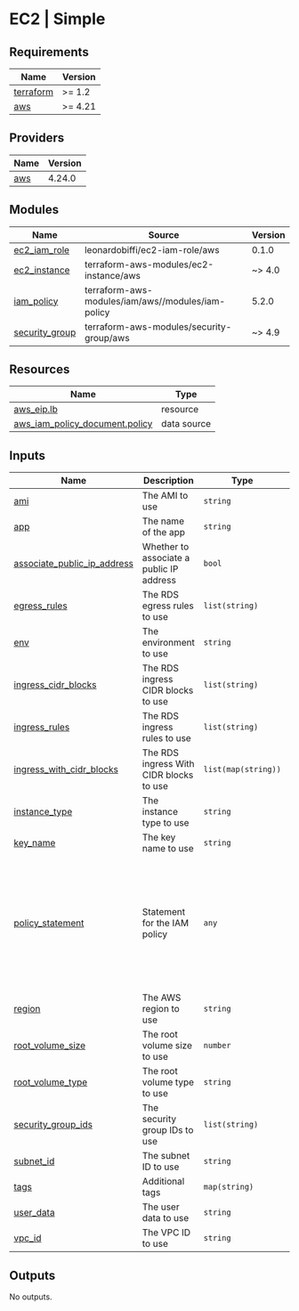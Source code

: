 # EC2 | Simple

<!-- BEGINNING OF PRE-COMMIT-TERRAFORM DOCS HOOK -->
## Requirements

| Name | Version |
|------|---------|
| <a name="requirement_terraform"></a> [terraform](#requirement\_terraform) | >= 1.2 |
| <a name="requirement_aws"></a> [aws](#requirement\_aws) | >= 4.21 |

## Providers

| Name | Version |
|------|---------|
| <a name="provider_aws"></a> [aws](#provider\_aws) | 4.24.0 |

## Modules

| Name | Source | Version |
|------|--------|---------|
| <a name="module_ec2_iam_role"></a> [ec2\_iam\_role](#module\_ec2\_iam\_role) | leonardobiffi/ec2-iam-role/aws | 0.1.0 |
| <a name="module_ec2_instance"></a> [ec2\_instance](#module\_ec2\_instance) | terraform-aws-modules/ec2-instance/aws | ~> 4.0 |
| <a name="module_iam_policy"></a> [iam\_policy](#module\_iam\_policy) | terraform-aws-modules/iam/aws//modules/iam-policy | 5.2.0 |
| <a name="module_security_group"></a> [security\_group](#module\_security\_group) | terraform-aws-modules/security-group/aws | ~> 4.9 |

## Resources

| Name | Type |
|------|------|
| [aws_eip.lb](https://registry.terraform.io/providers/hashicorp/aws/latest/docs/resources/eip) | resource |
| [aws_iam_policy_document.policy](https://registry.terraform.io/providers/hashicorp/aws/latest/docs/data-sources/iam_policy_document) | data source |

## Inputs

| Name | Description | Type | Default | Required |
|------|-------------|------|---------|:--------:|
| <a name="input_ami"></a> [ami](#input\_ami) | The AMI to use | `string` | n/a | yes |
| <a name="input_app"></a> [app](#input\_app) | The name of the app | `string` | n/a | yes |
| <a name="input_associate_public_ip_address"></a> [associate\_public\_ip\_address](#input\_associate\_public\_ip\_address) | Whether to associate a public IP address | `bool` | `true` | no |
| <a name="input_egress_rules"></a> [egress\_rules](#input\_egress\_rules) | The RDS egress rules to use | `list(string)` | `[]` | no |
| <a name="input_env"></a> [env](#input\_env) | The environment to use | `string` | n/a | yes |
| <a name="input_ingress_cidr_blocks"></a> [ingress\_cidr\_blocks](#input\_ingress\_cidr\_blocks) | The RDS ingress CIDR blocks to use | `list(string)` | `[]` | no |
| <a name="input_ingress_rules"></a> [ingress\_rules](#input\_ingress\_rules) | The RDS ingress rules to use | `list(string)` | `[]` | no |
| <a name="input_ingress_with_cidr_blocks"></a> [ingress\_with\_cidr\_blocks](#input\_ingress\_with\_cidr\_blocks) | The RDS ingress With CIDR blocks to use | `list(map(string))` | `[]` | no |
| <a name="input_instance_type"></a> [instance\_type](#input\_instance\_type) | The instance type to use | `string` | n/a | yes |
| <a name="input_key_name"></a> [key\_name](#input\_key\_name) | The key name to use | `string` | n/a | yes |
| <a name="input_policy_statement"></a> [policy\_statement](#input\_policy\_statement) | Statement for the IAM policy | `any` | <pre>[<br>  {<br>    "actions": [<br>      "s3:ListBucket"<br>    ],<br>    "effect": "Allow",<br>    "resources": [<br>      "arn:aws:s3:::*"<br>    ],<br>    "sid": "S3ListBucket"<br>  }<br>]</pre> | no |
| <a name="input_region"></a> [region](#input\_region) | The AWS region to use | `string` | `"us-east-1"` | no |
| <a name="input_root_volume_size"></a> [root\_volume\_size](#input\_root\_volume\_size) | The root volume size to use | `number` | `10` | no |
| <a name="input_root_volume_type"></a> [root\_volume\_type](#input\_root\_volume\_type) | The root volume type to use | `string` | `"gp3"` | no |
| <a name="input_security_group_ids"></a> [security\_group\_ids](#input\_security\_group\_ids) | The security group IDs to use | `list(string)` | `[]` | no |
| <a name="input_subnet_id"></a> [subnet\_id](#input\_subnet\_id) | The subnet ID to use | `string` | n/a | yes |
| <a name="input_tags"></a> [tags](#input\_tags) | Additional tags | `map(string)` | `{}` | no |
| <a name="input_user_data"></a> [user\_data](#input\_user\_data) | The user data to use | `string` | `null` | no |
| <a name="input_vpc_id"></a> [vpc\_id](#input\_vpc\_id) | The VPC ID to use | `string` | n/a | yes |

## Outputs

No outputs.
<!-- END OF PRE-COMMIT-TERRAFORM DOCS HOOK -->
